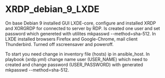 # XRDP_debian_9_LXDE

On base Debian 9 installed GUI LXDE-core, configure and installed XRDP and XORGRDP for connected to server by RDP.
Is created one user and set password which genereted with utilites mkpasswd --method=sha-512.
In LXDE installed browsers Firefox and Google-Chrome, mail client Thunderbird.
Turned off  xscreensaver and poweroff.

To start you need change in inventory file (hosts) ip in ansible_host.
In playbook (xrdp.yml) change name user (USER_NAME) which need to created and change password (USER_PASSWORD) with generated mkpasswd --method=sha-512.
